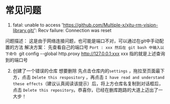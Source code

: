 
# 常见问题

1. fatal: unable to access 'https://github.com/Multiple-x/xjtu-rm-vision-library.git/': Recv failure: Connection was reset

问题描述： 这是由于网络连接问题，也可能是端口不对，可以通过在git中手动配置的方法
解决方案： 
	先查看自己的端口号  ``Port : xxx
	然后在 git bash 中输入以下命令
	``git config --global http.proxy http://127.0.0.1:xxx
	xxx 指的就是上述查询到的端口号

2. 创建了一个错误的仓库 想要删除
	先点击仓库内的``settings`` ，拖拉至页面最下方，点击 ``Delete this respository`` ，再点击 ``I have read and understand these effects``（建议认真阅读该提示）后，将上方仓库名复制到对话框后，点击 ``Delete this repository``。恭喜你，已经在删库跑路的大道上迈出了一大步！
